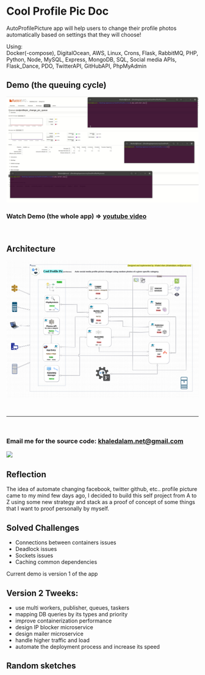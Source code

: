 # Cool Profile Pic Doc
AutoProfilePicture app will help users to change their profile photos automatically based on settings that they will choose!

Using:<br>
Docker(-compose), DigitalOcean, AWS, Linux, Crons, Flask, RabbitMQ, PHP, Python, Node, MySQL, Express, MongoDB, SQL, Social media APIs, Flask_Dance, PDO, TwitterAPI, GitHubAPI, PhpMyAdmin


## Demo (the queuing cycle)
<img src="queuing.gif" >

### Watch Demo (the whole app) => <a href="https://youtu.be/2foGVjIFKS4">youtube video</a>
<br>

## Architecture
<img src="architecture.png">



<br><hr><br>
### Email me for the source code: khaledalam.net@gmail.com

<a href="https://linkedin.com/in/khaledalam"><img src="https://www.iconfinder.com/data/icons/social-messaging-ui-color-shapes-2-free/128/social-linkedin-circle-512.png" width="50"></a>
<br>

## Reflection
The idea of automate changing facebook, twitter github, etc.. profile picture came to my mind few days ago, I decided to build this self project from A to Z using some new strategy and stack as a proof of concept of some things that I want to proof personally by myself.

## Solved Challenges
- Connections between containers issues
- Deadlock issues
- Sockets issues
- Caching common dependencies

Current demo is version 1 of the app


## Version 2 Tweeks:
- use multi workers, publisher, queues, taskers
- mapping DB queries by its types and priority
- improve containerization performance
- design IP blocker microservice
- design mailer microservice 
- handle higher traffic and load
- automate the deployment process and increase its speed


## Random sketches

<img src="">

